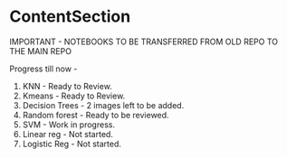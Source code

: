 # ContentSection

IMPORTANT - NOTEBOOKS TO BE TRANSFERRED FROM OLD REPO TO THE MAIN REPO

Progress till now - 
1) KNN - Ready to Review.
2) Kmeans - Ready to Review.
3) Decision Trees -  2 images left to be added.
4) Random forest -  Ready to be reviewed.
6) SVM - Work in progress.
7) Linear reg - Not started.
8) Logistic Reg -  Not started.
